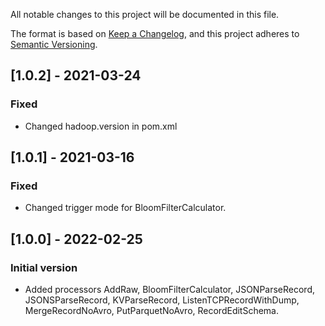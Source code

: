 All notable changes to this project will be documented in this file.

The format is based on [Keep a Changelog](https://keepachangelog.com/en/1.0.0/),
and this project adheres to [Semantic Versioning](https://semver.org/spec/v2.0.0.html).

## [1.0.2] - 2021-03-24
### Fixed
- Changed hadoop.version in pom.xml

## [1.0.1] - 2021-03-16
### Fixed
- Changed trigger mode for BloomFilterCalculator.

## [1.0.0] - 2022-02-25
### Initial version
- Added processors AddRaw, BloomFilterCalculator, JSONParseRecord, JSONSParseRecord, KVParseRecord, ListenTCPRecordWithDump, MergeRecordNoAvro, PutParquetNoAvro, RecordEditSchema.